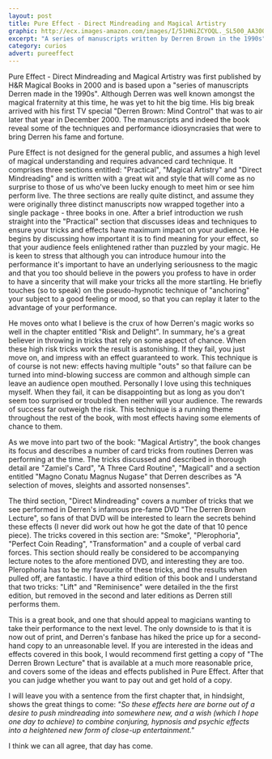 ```yaml
---
layout: post
title: Pure Effect - Direct Mindreading and Magical Artistry
graphic: http://ecx.images-amazon.com/images/I/51HNiZCYOQL._SL500_AA300_.jpg
excerpt: "A series of manuscripts written by Derren Brown in the 1990s"
category: curios
advert: pureeffect
---
```

Pure Effect - Direct Mindreading and Magical Artistry was first published by H&R Magical Books in 2000 and is 
based upon a "series of manuscripts Derren made in the 1990s". 
Although Derren was well known amongst the magical fraternity at this time, he was yet to hit the big time. 
His big break arrived with his first TV special "Derren Brown: Mind Control" that was to air later that year in December 2000. 
The manuscripts and indeed the book reveal some of the techniques and performance idiosyncrasies that were to bring Derren his 
fame and fortune. 

Pure Effect is not designed for the general public, and assumes a high level of magical understanding and requires advanced card technique.
It comprises three sections entitled: "Practical", "Magical Artistry" and "Direct Mindreading" and is written with a great wit 
and style that will come as no surprise to those of us who've been lucky enough to meet him or see him perform live. 
The three sections are really quite distinct, and assume they were originally three distinct manuscripts now wrapped together 
into a single package - three books in one. 
After a brief introduction we rush straight into the "Practical" section that discusses ideas and techniques to ensure your tricks 
and effects have maximum impact on your audience. He begins by discussing how important it is to find meaning for your effect, 
so that your audience feels enlightened rather than puzzled by your magic. He is keen to stress that although you can introduce 
humour into the performance it's important to have an underlying seriousness to the magic and that you too should believe in the 
powers you profess to have in order to have a sincerity that will make your tricks all the more startling. 
He briefly touches (so to speak) on the pseudo-hypnotic technique of "anchoring" your subject to a good feeling or mood, 
so that you can replay it later to the advantage of your performance.

He moves onto what I believe is the crux of how Derren's magic works so well in the chapter entitled "Risk and Delight". 
In summary, he's a great believer in throwing in tricks that rely on some aspect of chance. 
When these high risk tricks work the result is astonishing. If they fail, you just move on, and impress with an effect guaranteed to work. 
This technique is of course is not new: effects having multiple "outs" so that failure can be turned into mind-blowing success are common
and although simple can leave an audience open mouthed. Personally I love using this techniques myself. 
When they fail, it can be disappointing but as long as you don't seem too surprised or troubled then neither will your audience. 
The rewards of success far outweigh the risk. This technique is a running theme throughout the rest of the book, 
with most effects having some elements of chance to them.

As we move into part two of the book: "Magical Artistry", the book changes its focus and describes a number of card tricks from routines Derren was performing at the time. The tricks discussed and described in thorough detail are "Zamiel's Card", "A Three Card Routine", "Magicall" and a section entitled "Magno Conatu Magnus Nugase" that Derren describes as "A selection of moves, sleights and assorted nonsenses".

The third section, "Direct Mindreading" covers a number of tricks that we see performed in Derren's infamous pre-fame DVD 
"The Derren Brown Lecture", so fans of that DVD will be interested to learn the secrets behind these effects
 (I never did work out how he got the date of that 10 pence piece). 
The tricks covered in this section are: "Smoke", "Plerophoria", "Perfect Coin Reading", "Transformation" and a couple of verbal card forces.
This section should really be considered to be accompanying lecture notes to the afore mentioned DVD, and interesting they are too. 
Plerophoria has to be my favourite of these tricks, and the results when pulled off, are fantastic. 
I have a third edition of this book and I understand that two tricks: "Lift" and "Reminisence" were detailed in the the first edition, 
but removed in the second and later editions as Derren still performs them. 

This is a great book, and one that should appeal to magicians wanting to take their performance to the next level. 
The only downside to is that it is now out of print, and Derren's fanbase has hiked the price up for a second-hand copy 
to an unreasonable level. If you are interested in the ideas and effects covered in this book, 
I would recommend first getting a copy of "The Derren Brown Lecture" that is available at a much more reasonable price,
and covers some of the ideas and effects published in Pure Effect. 
After that you can judge whether you want to pay out and get hold of a copy.

I will leave you with a sentence from the first chapter that, in hindsight, shows the great things to come:
*"So these effects here are borne out of a desire to push mindreading into somewhere new, 
and a wish (which I hope one day to achieve) to combine conjuring, hypnosis and psychic effects into a heightened 
new form of close-up entertainment."*

I think we can all agree, that day has come.
